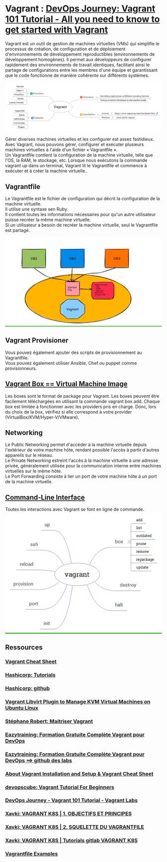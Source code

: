 # Vagrant : [DevOps Journey: Vagrant 101 Tutorial - All you need to know to get started with Vagrant](https://www.youtube.com/watch?v=a6W1hF9CgDQ)

Vagrant est un outil de gestion de machines virtuelles (VMs) qui simplifie le processus de création, de configuration et de déploiement d'environnements de développement reproductibles (environnements de développement homogènes). Il permet aux développeurs de configurer rapidement des environnements de travail identiques, facilitant ainsi le partage de configurations entre les membres d'une équipe et garantissant que le code fonctionne de manière cohérente sur différents systèmes.

![vagrant](./vagrant.png)  

Gérer diverses machines virtuelles et les configurer est assez fastidieux. Avec Vagrant, nous pouvons gérer, configurer et exécuter plusieurs machines virtuelles à l'aide d'un fichier « Vagrantfile ».  
Un Vagrantfile contient la configuration de la machine virtuelle, telle que l'OS, la RAM, le stockage, etc. Lorsque nous exécutons la commande vagrant up dans un terminal, Vagrant lit le Vagrantfile et commence à exécuter et à créer la machine virtuelle..

## Vagrantfile  

Le Vagrantfile est le fichier de configuration qui décrit la configuration de la machine virtuelle.  
Il utilise une syntaxe sen Ruby.  
Il contient toutes les informations nécessaires pour qu'un autre utilisateur puisse recréer la même machine virtuelle.  
Si un utilisateur a besoin de recréer la machine virtuelle, seul le Vagrantfile est partagé.  

![vagrant3](./vagrant3.png)

## Vagrant Provisioner

Vous pouvez également ajouter des scripts de provisionnement au Vagrantfile.  
Vous pouvez également utiliser Ansible, Chef ou puppet comme provisionneurs.  

## [Vagrant Box == Virtual Machine Image](https://portal.cloud.hashicorp.com/vagrant/discover)  

Les boxes sont le format de package pour Vagrant.
Les boxes peuvent être facilement téléchargées en utilisant la commande vagrant box add.
Chaque box est limitée à fonctionner avec les providers pris en charge. Donc, lors du choix de la box, vérifiez si elle correspond à votre provider (VirtualBox/KVM/Hyper-V/VMware).  

## Networking  

Le Public Networking permet d'accéder à la machine virtuelle depuis l'extérieur de votre machine hôte, rendant possible l'accès à partir d'autres appareils sur le réseau.  
Le Private Networking estreint l'accès à la machine virtuelle à une adresse privée, généralement utilisée pour la communication interne entre machines virtuelles sur le même hôte.  
Le Port Forwarding consiste à lier un port de votre machine hôte à un port de la machine virtuelle.  

## [Command-Line Interface](https://developer.hashicorp.com/vagrant/docs/cli)

Toutes les interactions avec Vagrant se font en ligne de commande.  
![vagrant2](./vagrant2.png)

## Ressources  

### [Vagrant Cheat Sheet](https://gist.github.com/wpscholar/a49594e2e2b918f4d0c4)

### [Hashicorp: Tutorials](https://developer.hashicorp.com/vagrant/tutorials)

### [Hashicorp: github](https://github.com/hashicorp/vagrant?tab=readme-ov-file)

### [Vagrant Libvirt Plugin to Manage KVM Virtual Machines on Ubuntu Linux](https://www.youtube.com/watch?v=PywnhhboKyQ)

### [Stéphane Robert: Maitriser Vagrant](https://blog.stephane-robert.info/docs/infra-as-code/provisionnement/vagrant/introduction/)

### [Eazytraining: Formation Gratuite Complète Vagrant pour DevOps](https://www.youtube.com/watch?v=z4209uoIbmk)

### [Eazytraining: Formation Gratuite Complète Vagrant pour DevOps ==> github des labs](https://github.com/eazytrainingfr/vagrant-for-devops)

### [About Vagrant Installation and Setup & Vagrant Cheat Sheet](https://learningdevops.hashnode.dev/chapter-3-about-vagrant-installation-and-setup-vagrant-cheat-sheet)

### [devopscube: Vagrant Tutorial For Beginners](https://devopscube.com/vagrant-tutorial-beginners/)

### [DevOps Journey - Vagrant 101 Tutorial - Vagrant Labs](https://github.com/devopsjourney1/vagrant-labs)

### [Xavki: VAGRANT K8S | 1. OBJECTIFS ET PRINCIPES](https://www.youtube.com/watch?v=2P8jQIN5hr0)

### [Xavki: VAGRANT K8S | 2. SQUELETTE DU VAGRANTFILE](https://www.youtube.com/watch?v=5hmsWOmI2kY)

### [Xavki: VAGRANT K8S | Tutorials gitlab VAGRANT K8S](https://gitlab.com/vagrant3/vagrant-k8s)

### [Vagrantfile Examples](https://github.com/patrickdlee/vagrant-examples)
